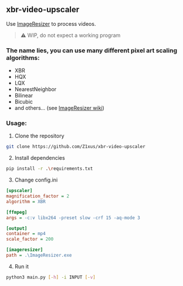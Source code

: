 ## xbr-video-upscaler
Use [ImageResizer](https://github.com/Hawkynt/2dimagefilter) to process videos.

> ⚠️ WIP, do not expect a working program

### The name lies, you can use many different pixel art scaling algorithms:
+ XBR
+ HQX
+ LQX
+ NearestNeighbor
+ Bilinear
+ Bicubic
+ and others... (see [ImageResizer wiki](https://code.google.com/archive/p/2dimagefilter/wikis/ImageScaling.wiki))

### Usage:
1. Clone the repository
```bash
git clone https://github.com/Z1xus/xbr-video-upscaler
```
2. Install dependencies
```bash
pip install -r .\requirements.txt
```
3. Change config.ini
```ini
[upscaler]
magnification_factor = 2
algorithm = XBR

[ffmpeg]
args = -c:v libx264 -preset slow -crf 15 -aq-mode 3

[output]
container = mp4
scale_factor = 200

[imageresizer]
path = .\ImageResizer.exe

```
4. Run it 
```bash
python3 main.py [-h] -i INPUT [-v]
```
